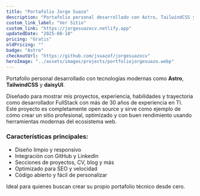 ```yaml
--- 
title: "Portafolio Jorge Suazo" 
description: "Portafolio personal desarrollado con Astro, TailwindCSS y daisyUI. Muestra proyectos, experiencia y habilidades técnicas como Desarrollador FullStack y Cloud Architect." 
custom_link_label: "Ver Sitio" 
custom_link: "https://jorgesuazocv.netlify.app" 
updatedDate: "2025-08-10" 
pricing: "Gratis" 
oldPricing: "" 
badge: "Astro" 
checkoutUrl: "https://github.com/jsuazof/jorgesuazocv" 
heroImage: "../assets/images/projects/portfoliojorgesuazo.webp" 
--- 
```


Portafolio personal desarrollado con tecnologías modernas como 
**Astro**, **TailwindCSS** y **daisyUI**. 

Diseñado para mostrar mis proyectos, experiencia, habilidades y trayectoria como desarrollador FullStack con más de 30 años de experiencia en TI. 
Este proyecto es completamente open source y sirve como ejemplo de cómo crear un sitio profesional, optimizado y con buen rendimiento usando herramientas modernas del ecosistema web. 

### Características principales: 
- Diseño limpio y responsivo 
- Integración con GitHub y LinkedIn 
- Secciones de proyectos, CV, blog y más 
- Optimizado para SEO y velocidad 
- Código abierto y fácil de personalizar 

Ideal para quienes buscan crear su propio portafolio técnico desde cero.